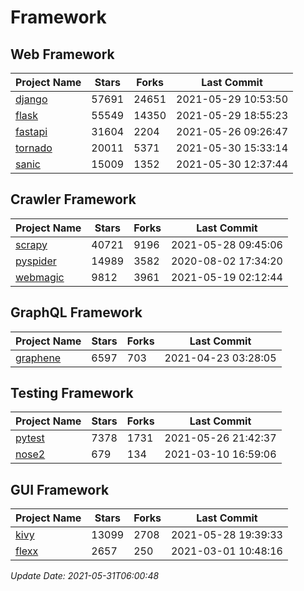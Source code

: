 # Framework

## Web Framework
| Project Name | Stars | Forks | Last Commit |
| ------------ | ----- | ----- | ----------- |
| [django](https://github.com/django/django) | 57691 | 24651 | 2021-05-29 10:53:50 |
| [flask](https://github.com/pallets/flask) | 55549 | 14350 | 2021-05-29 18:55:23 |
| [fastapi](https://github.com/tiangolo/fastapi) | 31604 | 2204 | 2021-05-26 09:26:47 |
| [tornado](https://github.com/tornadoweb/tornado) | 20011 | 5371 | 2021-05-30 15:33:14 |
| [sanic](https://github.com/sanic-org/sanic) | 15009 | 1352 | 2021-05-30 12:37:44 |

## Crawler Framework
| Project Name | Stars | Forks | Last Commit |
| ------------ | ----- | ----- | ----------- |
| [scrapy](https://github.com/scrapy/scrapy) | 40721 | 9196 | 2021-05-28 09:45:06 |
| [pyspider](https://github.com/binux/pyspider) | 14989 | 3582 | 2020-08-02 17:34:20 |
| [webmagic](https://github.com/code4craft/webmagic) | 9812 | 3961 | 2021-05-19 02:12:44 |

## GraphQL Framework
| Project Name | Stars | Forks | Last Commit |
| ------------ | ----- | ----- | ----------- |
| [graphene](https://github.com/graphql-python/graphene) | 6597 | 703 | 2021-04-23 03:28:05 |

## Testing Framework
| Project Name | Stars | Forks | Last Commit |
| ------------ | ----- | ----- | ----------- |
| [pytest](https://github.com/pytest-dev/pytest) | 7378 | 1731 | 2021-05-26 21:42:37 |
| [nose2](https://github.com/nose-devs/nose2) | 679 | 134 | 2021-03-10 16:59:06 |

## GUI Framework
| Project Name | Stars | Forks | Last Commit |
| ------------ | ----- | ----- | ----------- |
| [kivy](https://github.com/kivy/kivy) | 13099 | 2708 | 2021-05-28 19:39:33 |
| [flexx](https://github.com/flexxui/flexx) | 2657 | 250 | 2021-03-01 10:48:16 |

*Update Date: 2021-05-31T06:00:48*